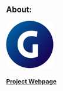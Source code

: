 ## About:
<img src="https://raw.githubusercontent.com/GamersModpacks/GamersReloaded/meta/logo.svg" width="128" height="128">

### [Project Webpage](https://gamersmodpacks.github.io/posts/GamersReloaded/)